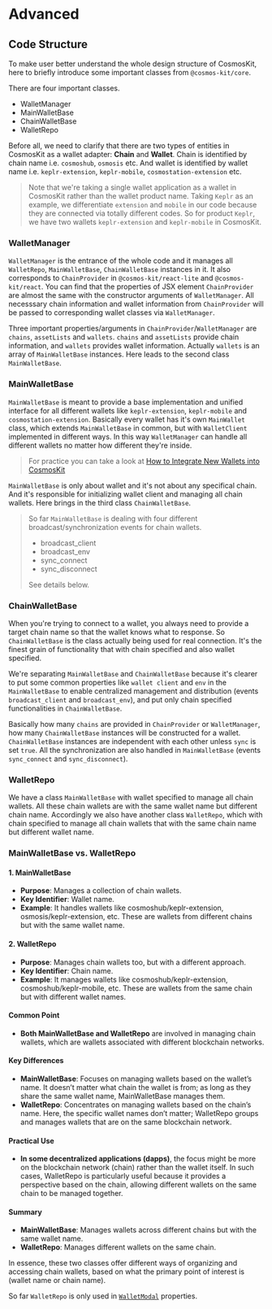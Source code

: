# Advanced

## Code Structure

To make user better understand the whole design structure of CosmosKit, here to briefly introduce some important classes from `@cosmos-kit/core`.

There are four important classes.

- WalletManager
- MainWalletBase
- ChainWalletBase
- WalletRepo

Before all, we need to clarify that there are two types of entities in CosmosKit as a wallet adapter: **Chain** and **Wallet**. Chain is identified by chain name i.e. `cosmoshub`, `osmosis` etc. And wallet is identified by wallet name i.e. `keplr-extension`, `keplr-mobile`, `cosmostation-extension` etc.

> Note that we're taking a single wallet application as a wallet in CosmosKit rather than the wallet product name. Taking `Keplr` as an example, we differentiate `extension` and `mobile` in our code because they are connected via totally different codes. So for product `Keplr`, we have two wallets `keplr-extension` and `keplr-mobile` in CosmosKit.

### WalletManager

`WalletManager` is the entrance of the whole code and it manages all `WalletRepo`, `MainWalletBase`, `ChainWalletBase` instances in it. It also corresponds to `ChainProvider` in `@cosmos-kit/react-lite` and `@cosmos-kit/react`. You can find that the properties of JSX element `ChainProvider` are almost the same with the constructor arguments of `WalletManager`. All necesssary chain information and wallet information from `ChainProvider` will be passed to corresponding wallet classes via `WalletManager`.

Three important properties/arguments in `ChainProvider`/`WalletManager` are `chains`, `assetLists` and `wallets`. `chains` and `assetLists` provide chain information, and `wallets` provides wallet information. Actually `wallets` is an array of `MainWalletBase` instances. Here leads to the second class `MainWalletBase`.

### MainWalletBase

`MainWalletBase` is meant to provide a base implementation and unified interface for all different wallets like `keplr-extension`, `keplr-mobile` and `cosmostation-extension`. Basically every wallet has it's own `MainWallet` class, which extends `MainWalletBase` in common, but with `WalletClient` implemented in different ways. In this way `WalletManager` can handle all different wallets no matter how different they're inside.

> For practice you can take a look at [How to Integrate New Wallets into CosmosKit](/integrating-wallets/adding-new-wallets)

`MainWalletBase` is only about wallet and it's not about any specifical chain. And it's responsible for initializing wallet client and managing all chain wallets. Here brings in the third class `ChainWalletBase`.

> So far `MainWalletBase` is dealing with four different broadcast/synchronization events for chain wallets.
>
> - broadcast_client
> - broadcast_env
> - sync_connect
> - sync_disconnect
>
> See details below.

### ChainWalletBase

When you're trying to connect to a wallet, you always need to provide a target chain name so that the wallet knows what to response. So `ChainWalletBase` is the class actually being used for real connection. It's the finest grain of functionality that with chain specified and also wallet specified.

We're separating `MainWalletBase` and `ChainWalletBase` because it's clearer to put some common properties like `wallet client` and `env` in the `MainWalletBase` to enable
centralized management and distribution (events `broadcast_client` and `broadcast_env`), and put only chain specified functionalities in `ChainWalletBase`.

Basically how many `chains` are provided in `ChainProvider` or `WalletManager`, how many `ChainWalletBase` instances will be constructed for a wallet. `ChainWalletBase` instances are independent with each other unless `sync` is set `true`. All the synchronization are also handled in `MainWalletBase` (events `sync_connect` and `sync_disconnect`).

### WalletRepo

We have a class `MainWalletBase` with wallet specified to manage all chain wallets. All these chain wallets are with the same wallet name but different chain name. Accordingly we also have another class `WalletRepo`, which with chain specified to manage all chain wallets that with the same chain name but different wallet name.

### MainWalletBase vs. WalletRepo

#### 1. **MainWalletBase**
- **Purpose**: Manages a collection of chain wallets.
- **Key Identifier**: Wallet name.
- **Example**: It handles wallets like cosmoshub/keplr-extension, osmosis/keplr-extension, etc. These are wallets from different chains but with the same wallet name.
  
#### 2. **WalletRepo**
- **Purpose**: Manages chain wallets too, but with a different approach.
- **Key Identifier**: Chain name.
- **Example**: It manages wallets like cosmoshub/keplr-extension, cosmoshub/keplr-mobile, etc. These are wallets from the same chain but with different wallet names.
  
#### Common Point
- **Both MainWalletBase and WalletRepo** are involved in managing chain wallets, which are wallets associated with different blockchain networks.
  
#### Key Differences
- **MainWalletBase**: Focuses on managing wallets based on the wallet’s name. It doesn’t matter what chain the wallet is from; as long as they share the same wallet name, MainWalletBase manages them.
- **WalletRepo**: Concentrates on managing wallets based on the chain’s name. Here, the specific wallet names don’t matter; WalletRepo groups and manages wallets that are on the same blockchain network.
  
#### Practical Use
- **In some decentralized applications (dapps)**, the focus might be more on the blockchain network (chain) rather than the wallet itself. In such cases, WalletRepo is particularly useful because it provides a perspective based on the chain, allowing different wallets on the same chain to be managed together.
  
#### Summary
- **MainWalletBase**: Manages wallets across different chains but with the same wallet name.
- **WalletRepo**: Manages different wallets on the same chain.
  
In essence, these two classes offer different ways of organizing and accessing chain wallets, based on what the primary point of interest is (wallet name or chain name).

So far `WalletRepo` is only used in [`WalletModal`](https://docs.cosmology.zone/cosmos-kit/provider/chain-provider#walletmodal) properties.
